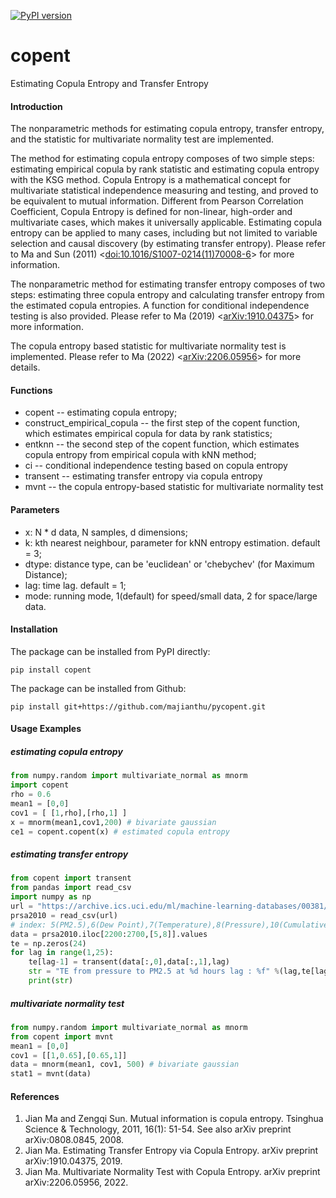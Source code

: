[![PyPI version](https://badge.fury.io/py/copent.svg)](https://pypi.org/project/copent)
# copent
Estimating Copula Entropy and Transfer Entropy

#### Introduction
The nonparametric methods for estimating copula entropy, transfer entropy, and the statistic for multivariate normality test are implemented. 

The method for estimating copula entropy composes of two simple steps: estimating empirical copula by rank statistic and estimating copula entropy with the KSG method. Copula Entropy is a mathematical concept for multivariate statistical independence measuring and testing, and proved to be equivalent to mutual information. Different from Pearson Correlation Coefficient, Copula Entropy is defined for non-linear, high-order and multivariate cases, which makes it universally applicable. Estimating copula entropy can be applied to many cases, including but not limited to variable selection and causal discovery (by estimating transfer entropy). Please refer to Ma and Sun (2011) <[doi:10.1016/S1007-0214(11)70008-6](http://www.doi.org/10.1016/S1007-0214(11)70008-6)> for more information.

The nonparametric method for estimating transfer entropy composes of two steps: estimating three copula entropy and calculating transfer entropy from the estimated copula entropies. A function for conditional independence testing is also provided. Please refer to Ma (2019) <[arXiv:1910.04375](https://arxiv.org/abs/1910.04375)> for more information.

The copula entropy based statistic for multivariate normality test is implemented. Please refer to Ma (2022) <[arXiv:2206.05956](https://arxiv.org/abs/2206.05956)> for more details.

#### Functions
* copent -- estimating copula entropy;
* construct_empirical_copula -- the first step of the copent function, which estimates empirical copula for data by rank statistics;
* entknn -- the second step of the copent function, which estimates copula entropy from empirical copula with kNN method;
* ci -- conditional independence testing based on copula entropy 
* transent -- estimating transfer entropy via copula entropy
* mvnt -- the copula entropy-based statistic for multivariate normality test

#### Parameters
* x: N * d data, N samples, d dimensions;
* k: kth nearest neighbour, parameter for kNN entropy estimation. default = 3;
* dtype: distance type, can be 'euclidean' or 'chebychev' (for Maximum Distance);
* lag: time lag. default = 1;
* mode: running mode, 1(default) for speed/small data, 2 for space/large data.

#### Installation
The package can be installed from PyPI directly:
```
pip install copent
```
The package can be installed from Github:
```
pip install git+https://github.com/majianthu/pycopent.git
```
#### Usage Examples
##### estimating copula entropy 
```python
from numpy.random import multivariate_normal as mnorm
import copent
rho = 0.6
mean1 = [0,0]
cov1 = [ [1,rho],[rho,1] ]
x = mnorm(mean1,cov1,200) # bivariate gaussian 
ce1 = copent.copent(x) # estimated copula entropy
```

##### estimating transfer entropy 
```python
from copent import transent
from pandas import read_csv
import numpy as np
url = "https://archive.ics.uci.edu/ml/machine-learning-databases/00381/PRSA_data_2010.1.1-2014.12.31.csv"
prsa2010 = read_csv(url)
# index: 5(PM2.5),6(Dew Point),7(Temperature),8(Pressure),10(Cumulative Wind Speed)
data = prsa2010.iloc[2200:2700,[5,8]].values
te = np.zeros(24)
for lag in range(1,25):
	te[lag-1] = transent(data[:,0],data[:,1],lag)
	str = "TE from pressure to PM2.5 at %d hours lag : %f" %(lag,te[lag-1])
	print(str)
```

##### multivariate normality test
```python
from numpy.random import multivariate_normal as mnorm
from copent import mvnt
mean1 = [0,0]
cov1 = [[1,0.65],[0.65,1]]
data = mnorm(mean1, cov1, 500) # bivariate gaussian 
stat1 = mvnt(data)
```

#### References
1. Jian Ma and Zengqi Sun. Mutual information is copula entropy. Tsinghua Science & Technology, 2011, 16(1): 51-54. See also arXiv preprint arXiv:0808.0845, 2008.
2. Jian Ma. Estimating Transfer Entropy via Copula Entropy. arXiv preprint arXiv:1910.04375, 2019.
3. Jian Ma. Multivariate Normality Test with Copula Entropy. arXiv preprint arXiv:2206.05956, 2022.

